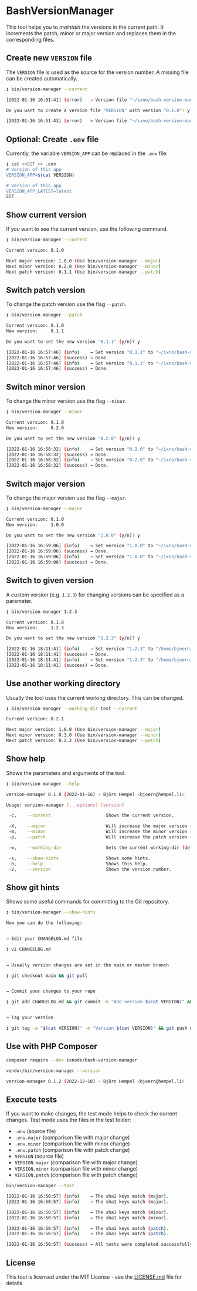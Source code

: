 # BashVersionManager

This tool helps you to _maintain_ the versions in the current path. It increments
the patch, minor or major version and replaces them in the corresponding files.

## Create new `VERSION` file

The `VERSION` file is used as the source for the version number. A missing file can be created
automatically.

```bash
❯ bin/version-manager --current

[2022-01-16 16:51:41] (error)   → Version file "~/ixno/bash-version-manager/VERSION" not found.

Do you want to create a version file "VERSION" with version "0.1.0"? y

[2022-01-16 16:51:43] (error)   → Version file "~/ixno/bash-version-manager/VERSION" successfully created.
```

## Optional: Create `.env` file

Currently, the variable `VERSION_APP` can be replaced in the `.env` file:

```bash
❯ cat <<EOT >> .env
# Version of this app
VERSION_APP=$(cat VERSION)

# Version of this app
VERSION_APP_LATEST=latest
EOT
```

## Show current version

If you want to see the current version, use the following command.

```bash
❯ bin/version-manager --current

Current version: 0.1.0

Next major version: 1.0.0 (Use bin/version-manager --major)
Next minor version: 0.2.0 (Use bin/version-manager --minor)
Next patch version: 0.1.1 (Use bin/version-manager --patch)
```

## Switch patch version

To change the patch version use the flag `--patch`.

```bash
❯ bin/version-manager --patch

Current version: 0.1.0
New version:     0.1.1

Do you want to set the new version "0.1.1" (y/n)? y

[2022-01-16 16:57:46] (info)    → Set version "0.1.1" to "~/ixno/bash-version-manager/VERSION"
[2022-01-16 16:57:46] (success) → Done.
[2022-01-16 16:57:46] (info)    → Set version "0.1.1" to "~/ixno/bash-version-manager/.env"
[2022-01-16 16:57:46] (success) → Done.
```

## Switch minor version

To change the minor version use the flag `--minor`.

```bash
❯ bin/version-manager --minor

Current version: 0.1.0
New version:     0.2.0

Do you want to set the new version "0.2.0" (y/n)? y

[2022-01-16 16:58:32] (info)    → Set version "0.2.0" to "~/ixno/bash-version-manager/VERSION"
[2022-01-16 16:58:32] (success) → Done.
[2022-01-16 16:58:32] (info)    → Set version "0.2.0" to "~/ixno/bash-version-manager/.env"
[2022-01-16 16:58:32] (success) → Done.
```

## Switch major version

To change the major version use the flag `--major`.

```bash
❯ bin/version-manager --major

Current version: 0.1.0
New version:     1.0.0

Do you want to set the new version "1.0.0" (y/n)? y

[2022-01-16 16:59:06] (info)    → Set version "1.0.0" to "~/ixno/bash-version-manager/VERSION"
[2022-01-16 16:59:06] (success) → Done.
[2022-01-16 16:59:06] (info)    → Set version "1.0.0" to "~/ixno/bash-version-manager/.env"
[2022-01-16 16:59:06] (success) → Done.
```

## Switch to given version

A custom version (e.g. `1.2.3`) for changing versions can be specified as a parameter.

```bash
❯ bin/version-manager 1.2.3

Current version: 0.1.0
New version:     1.2.3

Do you want to set the new version "1.2.3" (y/n)? y

[2022-01-16 18:11:41] (info)    → Set version "1.2.3" to "/home/bjoern/Development/ixno/bash-version-manager/VERSION"
[2022-01-16 18:11:41] (success) → Done.
[2022-01-16 18:11:41] (info)    → Set version "1.2.3" to "/home/bjoern/Development/ixno/bash-version-manager/.env"
[2022-01-16 18:11:41] (success) → Done.
```

## Use another working directory

Usually the tool uses the current working directory. This can be changed.

```bash
❯ bin/version-manager --working-dir test --current

Current version: 0.2.1

Next major version: 1.0.0 (Use bin/version-manager --major)
Next minor version: 0.3.0 (Use bin/version-manager --minor)
Next patch version: 0.2.2 (Use bin/version-manager --patch)
```

## Show help

Shows the parameters and arguments of the tool.

```bash
❯ bin/version-manager --help

version-manager 0.1.0 (2022-01-16) - Björn Hempel <bjoern@hempel.li>

Usage: version-manager [...options] [version]

 -c,    --current                     Shows the current version.

 -X,    --major                       Will increase the major version (x.0.0).
 -m,    --minor                       Will increase the minor version (0.x.0).
 -p,    --patch                       Will increase the patch version (0.0.x).

 -w,    --working-dir                 Sets the current working-dir (default: "~/ixno/bash-version-manager")

 -s,    --show-hints                  Shows some hints.
 -h,    --help                        Shows this help.
 -V,    --version                     Shows the version number.
```

## Show git hints

Shows some useful commands for committing to the Git repository.

```bash
❯ bin/version-manager --show-hints

Now you can do the following:


→ Edit your CHANGELOG.md file

❯ vi CHANGELOG.md


→ Usually version changes are set in the main or master branch

❯ git checkout main && git pull


→ Commit your changes to your repo

❯ git add CHANGELOG.md && git commit -m "Add version $(cat VERSION)" && git push


→ Tag your version

❯ git tag -a "$(cat VERSION)" -m "Version $(cat VERSION)" && git push origin "$(cat VERSION)"
```

## Use with PHP Composer

```bash
composer require --dev ixnode/bash-version-manager
```

```bash
vendor/bin/version-manager --version
```

```bash
version-manager 0.1.2 (2022-12-18) - Björn Hempel <bjoern@hempel.li>
```

## Execute tests

If you want to make changes, the test mode helps to check the current changes. Test mode uses the
files in the test folder:

* `.env` (source file)
* `.env.major` (comparison file with major change)
* `.env.minor` (comparison file with minor change)
* `.env.patch` (comparison file with patch change)
* `VERSION` (source file)
* `VERSION.major` (comparison file with major change)
* `VERSION.minor` (comparison file with minor change)
* `VERSION.patch` (comparison file with patch change)

```bash
bin/version-manager --test
```

```bash
[2022-01-16 16:50:57] (info)    → The sha1 keys match (major).
[2022-01-16 16:50:57] (info)    → The sha1 keys match (major).

[2022-01-16 16:50:57] (info)    → The sha1 keys match (minor).
[2022-01-16 16:50:57] (info)    → The sha1 keys match (minor).

[2022-01-16 16:50:57] (info)    → The sha1 keys match (patch).
[2022-01-16 16:50:57] (info)    → The sha1 keys match (patch).

[2022-01-16 16:50:57] (success) → All tests were completed successfully.
```

## License

This tool is licensed under the MIT License - see the [LICENSE.md](/LICENSE.md) file for details
